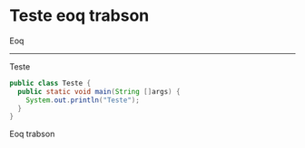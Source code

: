 # Teste eoq trabson

Eoq

---

Teste

```java
public class Teste {
  public static void main(String []args) {
    System.out.println("Teste");
  }
}
```

Eoq trabson